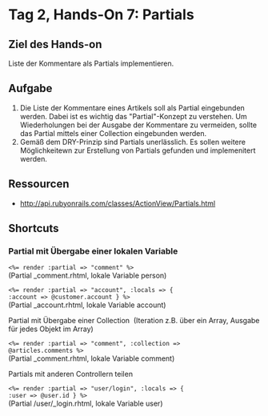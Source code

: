 # Tag 2, Hands-On 7: Partials

## Ziel des Hands-on

Liste der Kommentare als Partials implementieren.

## Aufgabe

1. Die Liste der Kommentare eines Artikels soll als Partial eingebunden werden. Dabei ist es wichtig das "Partial"-Konzept zu verstehen. Um Wiederholungen bei der Ausgabe der Kommentare zu vermeiden, sollte das Partial mittels einer Collection eingebunden werden.
2. Gemäß dem DRY-Prinzip sind Partials unerlässlich. Es sollen weitere Möglichkeitewn zur Erstellung von Partials gefunden und implemenitert werden.

## Ressourcen

* http://api.rubyonrails.com/classes/ActionView/Partials.html

## Shortcuts

### Partial mit Übergabe einer lokalen Variable

<code><%= render :partial => "comment" %></code><br />
(Partial _comment.rhtml, lokale Variable person)

<code><%= render :partial => "account", :locals => { :account => @customer.account } %></code><br />
(Partial _account.rhtml, lokale Variable account)  

Partial mit Übergabe einer Collection  (Iteration z.B. über ein Array, Ausgabe für jedes Objekt im Array)

<code><%= render :partial => "comment", :collection => @articles.comments %></code><br />
(Partial _comment.rhtml, lokale Variable comment)  

Partials mit anderen Controllern teilen

<code><%= render :partial => "user/login", :locals => { :user => @user.id } %></code><br />
(Partial /user/_login.rhtml, lokale Variable user)
